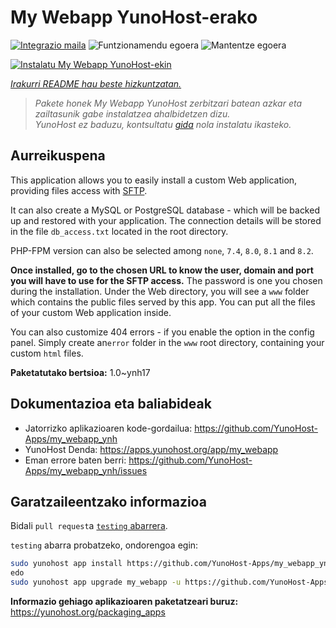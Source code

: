 <!--
Ohart ongi: README hau automatikoki sortu da <https://github.com/YunoHost/apps/tree/master/tools/readme_generator>ri esker
EZ editatu eskuz.
-->

# My Webapp YunoHost-erako

[![Integrazio maila](https://dash.yunohost.org/integration/my_webapp.svg)](https://dash.yunohost.org/appci/app/my_webapp) ![Funtzionamendu egoera](https://ci-apps.yunohost.org/ci/badges/my_webapp.status.svg) ![Mantentze egoera](https://ci-apps.yunohost.org/ci/badges/my_webapp.maintain.svg)

[![Instalatu My Webapp YunoHost-ekin](https://install-app.yunohost.org/install-with-yunohost.svg)](https://install-app.yunohost.org/?app=my_webapp)

*[Irakurri README hau beste hizkuntzatan.](./ALL_README.md)*

> *Pakete honek My Webapp YunoHost zerbitzari batean azkar eta zailtasunik gabe instalatzea ahalbidetzen dizu.*  
> *YunoHost ez baduzu, kontsultatu [gida](https://yunohost.org/install) nola instalatu ikasteko.*

## Aurreikuspena

This application allows you to easily install a custom Web application, providing files access with [SFTP](https://yunohost.org/en/filezilla).

It can also create a MySQL or PostgreSQL database - which will be backed up and restored with your application. The connection details will be stored in the file `db_access.txt` located in the root directory.

PHP-FPM version can also be selected among `none`, `7.4`, `8.0`, `8.1` and `8.2`.

**Once installed, go to the chosen URL to know the user, domain and port you will have to use for the SFTP access.** The password is one you chosen during the installation. Under the Web directory, you will see a `www` folder which contains the public files served by this app. You can put all the files of your custom Web application inside.

You can also customize 404 errors - if you enable the option in the config panel. Simply create an`error` folder in the `www` root directory, containing your custom `html` files. 

**Paketatutako bertsioa:** 1.0~ynh17
## Dokumentazioa eta baliabideak

- Jatorrizko aplikazioaren kode-gordailua: <https://github.com/YunoHost-Apps/my_webapp_ynh>
- YunoHost Denda: <https://apps.yunohost.org/app/my_webapp>
- Eman errore baten berri: <https://github.com/YunoHost-Apps/my_webapp_ynh/issues>

## Garatzaileentzako informazioa

Bidali `pull request`a [`testing` abarrera](https://github.com/YunoHost-Apps/my_webapp_ynh/tree/testing).

`testing` abarra probatzeko, ondorengoa egin:

```bash
sudo yunohost app install https://github.com/YunoHost-Apps/my_webapp_ynh/tree/testing --debug
edo
sudo yunohost app upgrade my_webapp -u https://github.com/YunoHost-Apps/my_webapp_ynh/tree/testing --debug
```

**Informazio gehiago aplikazioaren paketatzeari buruz:** <https://yunohost.org/packaging_apps>
